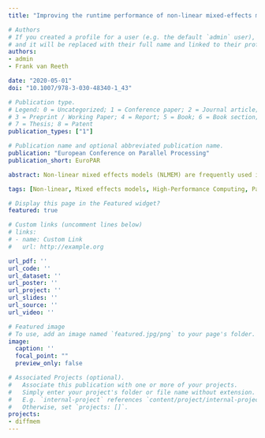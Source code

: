 ```yaml
---
title: "Improving the runtime performance of non-linear mixed-effects model estimation"

# Authors
# If you created a profile for a user (e.g. the default `admin` user), write the username (folder name) here
# and it will be replaced with their full name and linked to their profile.
authors:
- admin
- Frank van Reeth

date: "2020-05-01"
doi: "10.1007/978-3-030-48340-1_43"

# Publication type.
# Legend: 0 = Uncategorized; 1 = Conference paper; 2 = Journal article;
# 3 = Preprint / Working Paper; 4 = Report; 5 = Book; 6 = Book section;
# 7 = Thesis; 8 = Patent
publication_types: ["1"]

# Publication name and optional abbreviated publication name.
publication: "European Conference on Parallel Processing"
publication_short: EuroPAR

abstract: Non-linear mixed effects models (NLMEM) are frequently used in drug development for pharmacokinetic (PK) and pharmacokinetic-pharmacodynamic (PK-PD) analyses. Parameter estimation for these models can be time-consuming due to the need for numerical integration. Additionally, the structural model is often expressed using differential equations requiring computationally intensive time-stepping ODE solvers. Overall, this often leads to long computation times in the order of hours or even days. Combining the right mathematical tools as well as techniques from computer science, the computational cost can be significantly reduced. In this paper, several approaches are detailed for improving the performance of parameter estimation for NLMEM. Applying these, often easy, techniques can lead to an order of magnitude speedup.

tags: [Non-linear, Mixed effects models, High-Performance Computing, Parallel]

# Display this page in the Featured widget?
featured: true

# Custom links (uncomment lines below)
# links:
# - name: Custom Link
#   url: http://example.org

url_pdf: ''
url_code: ''
url_dataset: ''
url_poster: ''
url_project: ''
url_slides: ''
url_source: ''
url_video: ''

# Featured image
# To use, add an image named `featured.jpg/png` to your page's folder.
image:
  caption: ''
  focal_point: ""
  preview_only: false

# Associated Projects (optional).
#   Associate this publication with one or more of your projects.
#   Simply enter your project's folder or file name without extension.
#   E.g. `internal-project` references `content/project/internal-project/index.md`.
#   Otherwise, set `projects: []`.
projects:
- diffmem
---
```


